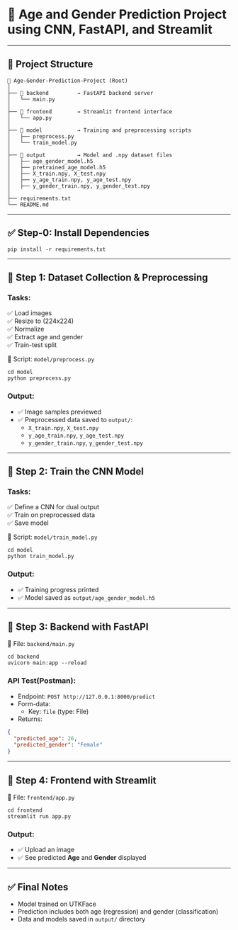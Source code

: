# 🧠 Age and Gender Prediction Project using CNN, FastAPI, and Streamlit

---

## 📁 Project Structure

```
📁 Age-Gender-Prediction-Project (Root)
│
├── 📂 backend         → FastAPI backend server
│   └── main.py
│
├── 📂 frontend        → Streamlit frontend interface
│   └── app.py
│
├── 📂 model           → Training and preprocessing scripts
│   ├── preprocess.py
│   └── train_model.py
│
├── 📂 output          → Model and .npy dataset files
│   ├── age_gender_model.h5
│   ├── pretrained_age_model.h5
│   ├── X_train.npy, X_test.npy
│   ├── y_age_train.npy, y_age_test.npy
│   ├── y_gender_train.npy, y_gender_test.npy
│
├── requirements.txt
└── README.md
```

---

## ✅ Step-0: Install Dependencies

```
pip install -r requirements.txt
```

---

## 🔹 Step 1: Dataset Collection & Preprocessing

### Tasks:

✅ Load images  
✅ Resize to (224x224)  
✅ Normalize  
✅ Extract age and gender  
✅ Train-test split

📂 Script: `model/preprocess.py`

```
cd model
python preprocess.py
```

### Output:

- ✅ Image samples previewed
- ✅ Preprocessed data saved to `output/`:
  - `X_train.npy`, `X_test.npy`
  - `y_age_train.npy`, `y_age_test.npy`
  - `y_gender_train.npy`, `y_gender_test.npy`

---

## 🔹 Step 2: Train the CNN Model

### Tasks:

✅ Define a CNN for dual output  
✅ Train on preprocessed data  
✅ Save model

📂 Script: `model/train_model.py`

```
cd model
python train_model.py
```

### Output:

- ✅ Training progress printed
- ✅ Model saved as `output/age_gender_model.h5`

---

## 🔹 Step 3: Backend with FastAPI

📂 File: `backend/main.py`

```
cd backend
uvicorn main:app --reload
```

### API Test(Postman):

- Endpoint: `POST http://127.0.0.1:8000/predict`
- Form-data:
  - Key: `file` (type: File)
- Returns:

```json
{
  "predicted_age": 26,
  "predicted_gender": "Female"
}
```

---

## 🔹 Step 4: Frontend with Streamlit

📂 File: `frontend/app.py`

```
cd frontend
streamlit run app.py
```

### Output:

- ✅ Upload an image
- ✅ See predicted **Age** and **Gender** displayed

---

## ✅ Final Notes

- Model trained on UTKFace
- Prediction includes both age (regression) and gender (classification)
- Data and models saved in `output/` directory
